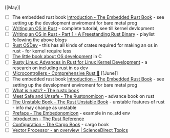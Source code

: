 [[May]]
- [ ] The embedded rust book [Introduction - The Embedded Rust Book](https://docs.rust-embedded.org/book/) - see setting up the development enviroment for bare metal prog
- [ ] [Writing an OS in Rust](https://os.phil-opp.com/) - complete tutorial, see till kernel devlopment 
- [ ] [Writing an OS in Rust - Part 1 - A Freestanding Rust Binary](https://www.youtube.com/watch?v=rH5jnbJ3tL4&t=2s) - playlist following the above blogs 
- [ ] [Rust OSDev](https://github.com/rust-osdev) - this has all kinds of crates required for making an os in rust - for kernel require less
- [ ] [The little book about OS development](https://littleosbook.github.io/) in C
- [ ] [Rusty Linux: Advances in Rust for Linux Kernel Development](https://arxiv.org/html/2407.18431v1) -  a research on including rust in os dev 
- [ ] [Microcontrollers - Comprehensive Rust 🦀](https://google.github.io/comprehensive-rust/bare-metal/microcontrollers.html)
[[June]]
- [ ] The embedded rust book [Introduction - The Embedded Rust Book](https://docs.rust-embedded.org/book/) - see setting up the development enviroment for bare metal prog
- [ ] [What is rustc? - The rustc book](https://doc.rust-lang.org/rustc/what-is-rustc.html) 
- [ ] [Meet Safe and Unsafe - The Rustonomicon](https://doc.rust-lang.org/nomicon/meet-safe-and-unsafe.html) - advance book on rust 
- [ ] [The Unstable Book - The Rust Unstable Book](https://doc.rust-lang.org/unstable-book/the-unstable-book.html) - unstable features of rust - info may change as unstable
- [ ] [Preface - The Embedonomicon](https://docs.rust-embedded.org/embedonomicon/preface.html) - example in no_std env
- [ ] [Introduction - The Rust Reference](https://doc.rust-lang.org/stable/reference/introduction.html)
- [ ] [Configuration - The Cargo Book](https://doc.rust-lang.org/cargo/reference/config.html) - cargo book 
- [ ] [Vector Processor - an overview | ScienceDirect Topics](https://www.sciencedirect.com/topics/computer-science/vector-processor)